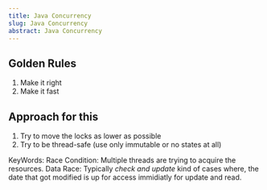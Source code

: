 ```yaml
---
title: Java Concurrency
slug: Java Concurrency
abstract: Java Concurrency
---
```


## Golden Rules

1. Make it right
2. Make it fast

## Approach for this

1. Try to move the locks as lower as possible
2. Try to be thread-safe (use only immutable or no states at all)

KeyWords:
Race Condition: Multiple threads are trying to acquire the resources.
Data Race: Typically *check and update* kind of cases where, the date that got modified is up for access immidiatly for update and read.
